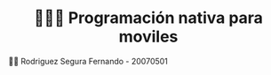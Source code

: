 <h1 align="center">
  👨‍💻🔧 Programación nativa para moviles
</h1>

👨‍💼 Rodriguez Segura Fernando - 20070501
